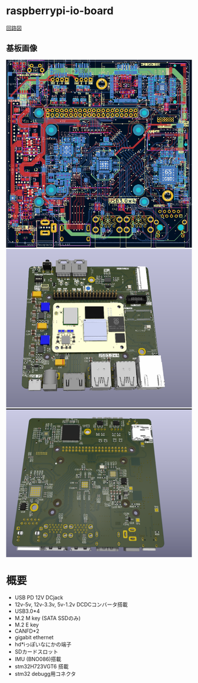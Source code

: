 # raspberrypi-io-board
[回路図](https://github.com/midarubiccube/raspberrypi-io-board/blob/master/mainboard4.pdf)
## 基板画像
![基板](https://raw.githubusercontent.com/midarubiccube/raspberrypi-io-board/refs/heads/master/image/image.png)
![表](https://raw.githubusercontent.com/midarubiccube/raspberrypi-io-board/refs/heads/master/image/front.png)
![裏](https://raw.githubusercontent.com/midarubiccube/raspberrypi-io-board/refs/heads/master/image/back.png)

# 概要
- USB PD 12V DCjack
- 12v-5v, 12v-3.3v, 5v-1.2v DCDCコンバータ搭載
- USB3.0*4
- M.2 M key (SATA SSDのみ) 
- M.2 E key
- CANFD*2
- gigabit ethernet
- hd*iっぽいなにかの端子
- SDカードスロット
- IMU (BNO086)搭載
- stm32H723VGT6 搭載
- stm32 debugg用コネクタ